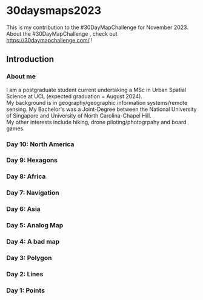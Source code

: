 # 30daysmaps2023

This is my contribution to the #30DayMapChallenge for November 2023.\
About the #30DayMapChallenge , check out <https://30daymapchallenge.com/> !

## Introduction

### About me

I am a postgraduate student current undertaking a MSc in Urban Spatial Science at UCL (expected graduation = August 2024). \
My background is in geography/geographic information systems/remote sensing. My Bachelor's was a Joint-Degree between the National University of Singapore and University of North Carolina-Chapel Hill. \
My other interests include hiking, drone piloting/photogrpahy and board games.

### Day 10: North America

### Day 9: Hexagons

### Day 8: Africa

### Day 7: Navigation

### Day 6: Asia

### Day 5: Analog Map

### Day 4: A bad map

### Day 3: Polygon

### Day 2: Lines

### Day 1: Points
